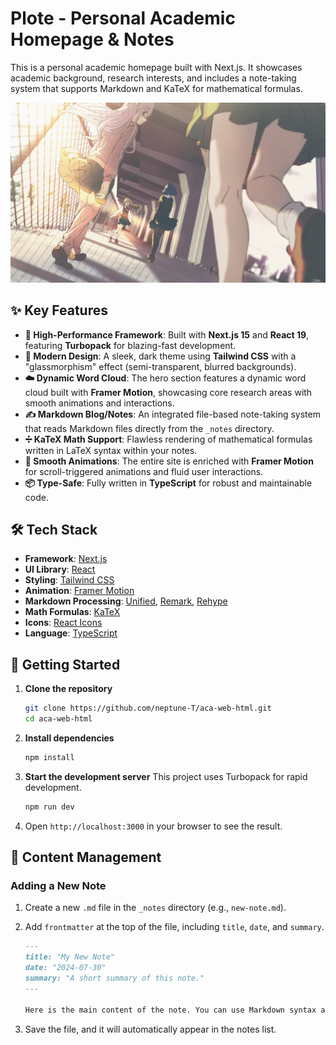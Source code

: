 # Plote - Personal Academic Homepage & Notes

This is a personal academic homepage built with Next.js. It showcases academic background, research interests, and includes a note-taking system that supports Markdown and KaTeX for mathematical formulas.

![Homepage Screenshot](public/img/1.jpg)

## ✨ Key Features

- **🚀 High-Performance Framework**: Built with **Next.js 15** and **React 19**, featuring **Turbopack** for blazing-fast development.
- **🎨 Modern Design**: A sleek, dark theme using **Tailwind CSS** with a "glassmorphism" effect (semi-transparent, blurred backgrounds).
- **☁️ Dynamic Word Cloud**: The hero section features a dynamic word cloud built with **Framer Motion**, showcasing core research areas with smooth animations and interactions.
- **✍️ Markdown Blog/Notes**: An integrated file-based note-taking system that reads Markdown files directly from the `_notes` directory.
- **➗ KaTeX Math Support**: Flawless rendering of mathematical formulas written in LaTeX syntax within your notes.
- **📜 Smooth Animations**: The entire site is enriched with **Framer Motion** for scroll-triggered animations and fluid user interactions.
- **📦 Type-Safe**: Fully written in **TypeScript** for robust and maintainable code.

## 🛠️ Tech Stack

- **Framework**: [Next.js](https://nextjs.org/)
- **UI Library**: [React](https://react.dev/)
- **Styling**: [Tailwind CSS](https://tailwindcss.com/)
- **Animation**: [Framer Motion](https://www.framer.com/motion/)
- **Markdown Processing**: [Unified](https://unifiedjs.com/), [Remark](https://remark.js.org/), [Rehype](https://rehype.js.org/)
- **Math Formulas**: [KaTeX](https://katex.org/)
- **Icons**: [React Icons](https://react-icons.github.io/react-icons/)
- **Language**: [TypeScript](https://www.typescriptlang.org/)

## 🚀 Getting Started

1.  **Clone the repository**
    ```bash
    git clone https://github.com/neptune-T/aca-web-html.git
    cd aca-web-html
    ```

2.  **Install dependencies**
    ```bash
    npm install
    ```

3.  **Start the development server**
    This project uses Turbopack for rapid development.
    ```bash
    npm run dev
    ```

4.  Open `http://localhost:3000` in your browser to see the result.

## 📝 Content Management

### Adding a New Note

1.  Create a new `.md` file in the `_notes` directory (e.g., `new-note.md`).
2.  Add `frontmatter` at the top of the file, including `title`, `date`, and `summary`.

    ```markdown
    ---
    title: "My New Note"
    date: "2024-07-30"
    summary: "A short summary of this note."
    ---

    Here is the main content of the note. You can use Markdown syntax and even write math formulas like $E=mc^2$.
    ```

3.  Save the file, and it will automatically appear in the notes list.


